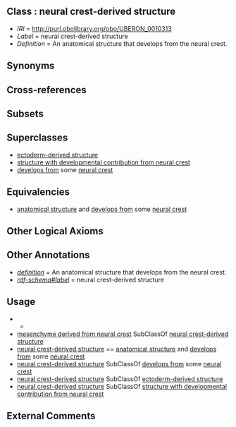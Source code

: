 
## Class : neural crest-derived structure

 * *IRI* = http://purl.obolibrary.org/obo/UBERON_0010313
 * *Label* = neural crest-derived structure
 * *Definition* = An anatomical structure that develops from the neural crest.

## Synonyms


## Cross-references


## Subsets


## Superclasses

 * [ectoderm-derived structure](../../UBERON/21/UBERON_0004121.md)
 * [structure with developmental contribution from neural crest](../../UBERON/14/UBERON_0010314.md)
 * [develops from](../../RO/02/RO_0002202.md) some [neural crest](../../UBERON/42/UBERON_0002342.md)

## Equivalencies

 * [anatomical structure](../../UBERON/61/UBERON_0000061.md) and [develops from](../../RO/02/RO_0002202.md) some [neural crest](../../UBERON/42/UBERON_0002342.md)

## Other Logical Axioms


## Other Annotations

 * *[definition](../../IAO/15/IAO_0000115.md)* = An anatomical structure that develops from the neural crest.
 * *[rdf-schema#label](../../el/rdf-schema#label.md)* = neural crest-derived structure

## Usage

 * -
 * [mesenchyme derived from neural crest](../../UBERON/87/UBERON_0014387.md) SubClassOf [neural crest-derived structure](../../UBERON/13/UBERON_0010313.md)
 * [neural crest-derived structure](../../UBERON/13/UBERON_0010313.md) == [anatomical structure](../../UBERON/61/UBERON_0000061.md) and [develops from](../../RO/02/RO_0002202.md) some [neural crest](../../UBERON/42/UBERON_0002342.md)
 * [neural crest-derived structure](../../UBERON/13/UBERON_0010313.md) SubClassOf [develops from](../../RO/02/RO_0002202.md) some [neural crest](../../UBERON/42/UBERON_0002342.md)
 * [neural crest-derived structure](../../UBERON/13/UBERON_0010313.md) SubClassOf [ectoderm-derived structure](../../UBERON/21/UBERON_0004121.md)
 * [neural crest-derived structure](../../UBERON/13/UBERON_0010313.md) SubClassOf [structure with developmental contribution from neural crest](../../UBERON/14/UBERON_0010314.md)

## External Comments

